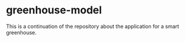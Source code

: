 # greenhouse-model
This is a continuation of the repository about the application for a smart greenhouse.
